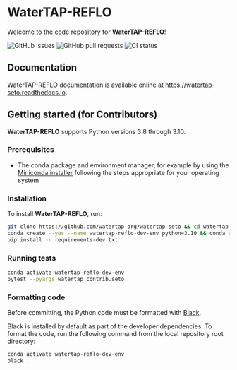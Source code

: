# WaterTAP-REFLO

Welcome to the code repository for **WaterTAP-REFLO**!

![GitHub issues](https://img.shields.io/github/issues/watertap-org/watertap-seto)
![GitHub pull requests](https://img.shields.io/github/issues-pr/watertap-org/watertap-seto)
![CI status](https://img.shields.io/github/workflow/status/watertap-org/watertap-seto/Checks)

## Documentation

WaterTAP-REFLO documentation is available online at <https://watertap-seto.readthedocs.io>.

## Getting started (for Contributors)

**WaterTAP-REFLO** supports Python versions 3.8 through 3.10.

### Prerequisites

- The conda package and environment manager, for example by using the [Miniconda installer](https://docs.conda.io/en/latest/miniconda.html#miniconda) following the steps appropriate for your operating system

### Installation

To install **WaterTAP-REFLO**, run:

```sh
git clone https://github.com/watertap-org/watertap-seto && cd watertap-seto
conda create --yes --name watertap-reflo-dev-env python=3.10 && conda activate watertap-reflo-dev-env
pip install -r requirements-dev.txt
```

### Running tests

```sh
conda activate watertap-reflo-dev-env
pytest --pyargs watertap_contrib.seto
```

### Formatting code

Before committing, the Python code must be formatted with [Black](https://black.readthedocs.io).

Black is installed by default as part of the developer dependencies. To format the code, run the following command from the local repository root directory:

```sh
conda activate watertap-reflo-dev-env
black .
```
